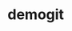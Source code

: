 # demogit
<!--Bài 1
<script>
  function findAvg() {
    let arr=[1,2,3,4,5,6,7,8,9,10]
    let sum=0;
    let avg=0;
    for (let i = 0; i < arr.length; i++) {
      sum += arr[i];
    }
    avg=sum/arr.length;
    console.log(avg);
  }
  findAvg();
</script>-->

<!--Bài 2
<script>
  let arr=[1,2,3,4,5,6,7,8];
  let x = +prompt("Nhập X");
  let index=+prompt("Nhập index");
  function insertNumberToArray() {
    if (x < 0 || x > arr.length) {
      alert(arr) ;
    }
    else{
      arr.splice(index,0,x);
      console.log(arr);
    }
  }
  insertNumberToArray();
</script>-->

<!--Bài 3
<script>

  let arr = [];
  let x = +prompt("Nhập X")
  let tong=0;
  sumOfListPrime(x,tong);
  function sumOfListPrime(x,tong,) {
    for (j = 0; j < x; j++) {
      if (checkNguyenTo(j) == true) {
        arr.push(j);
        tong+=j;
      }
    }
    document.write(arr);
    document.write(tong);
  }

  function checkNguyenTo(number) {
    if (number > 1 && number <= 3) {
      return true;
    } else {
      for (let i = 2; i < number; i++) {


        if (number % i == 0) {
          return  false;
          break;
        } else {
          return true;
        }
      }
    }
  }
</script>-->

<!--Bài 4
<canvas id="DemoCanvas" width="500" height="600"></canvas>
<script>
  var canvas = document.getElementById("DemoCanvas");
  if (canvas.getContext)
  {
    var ctx = canvas.getContext('2d');
    ctx.fillStyle='#ff0000';    // color of fill
    ctx.fillRect(10,10, 140, 160); // create rectangle
  }
</script>-->
